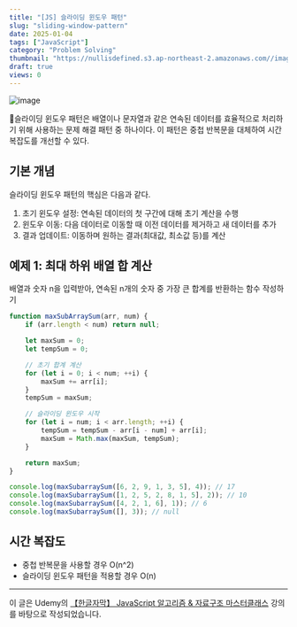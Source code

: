 ```yaml
---
title: "[JS] 슬라이딩 윈도우 패턴"
slug: "sliding-window-pattern"
date: 2025-01-04
tags: ["JavaScript"]
category: "Problem Solving"
thumbnail: "https://nullisdefined.s3.ap-northeast-2.amazonaws.com//images/36ecfd89922696e1b8edfa4107c40ac0.png"
draft: true
views: 0
---
```

![image](https://nullisdefined.s3.ap-northeast-2.amazonaws.com//images/36ecfd89922696e1b8edfa4107c40ac0.png)


슬라이딩 윈도우 패턴은 배열이나 문자열과 같은 연속된 데이터를 효율적으로 처리하기 위해 사용하는 문제 해결 패턴 중 하나이다. 이 패턴은 중첩 반복문을 대체하여 시간 복잡도를 개선할 수 있다.

## 기본 개념
슬라이딩 윈도우 패턴의 핵심은 다음과 같다.
1. 초기 윈도우 설정: 연속된 데이터의 첫 구간에 대해 초기 계산을 수행
2. 윈도우 이동: 다음 데이터로 이동할 때 이전 데이터를 제거하고 새 데이터를 추가
3. 결과 업데이트: 이동하며 원하는 결과(최대값, 최소값 등)를 계산

## 예제 1: 최대 하위 배열 합 계산
배열과 숫자 n을 입력받아, 연속된 n개의 숫자 중 가장 큰 합계를 반환하는 함수 작성하기

```js
function maxSubArraySum(arr, num) {
	if (arr.length < num) return null;

	let maxSum = 0;
	let tempSum = 0;

	// 초기 합계 계산
	for (let i = 0; i < num; ++i) {
		maxSum += arr[i];
	}
	tempSum = maxSum;

	// 슬라이딩 윈도우 시작
	for (let i = num; i < arr.length; ++i) {
		tempSum = tempSum - arr[i - num] + arr[i];
		maxSum = Math.max(maxSum, tempSum);
	}

	return maxSum;
}

console.log(maxSubarraySum([6, 2, 9, 1, 3, 5], 4)); // 17
console.log(maxSubarraySum([1, 2, 5, 2, 8, 1, 5], 2)); // 10
console.log(maxSubarraySum([4, 2, 1, 6], 1)); // 6
console.log(maxSubarraySum([], 3)); // null
```

## 시간 복잡도
- 중첩 반복문을 사용할 경우 O(n^2)
- 슬라이딩 윈도우 패턴을 적용할 경우 O(n)

---
이 글은 Udemy의 [【한글자막】 JavaScript 알고리즘 & 자료구조 마스터클래스](https://www.udemy.com/course/best-javascript-data-structures/) 강의를 바탕으로 작성되었습니다.